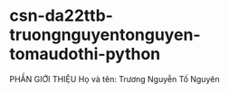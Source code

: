 # csn-da22ttb-truongnguyentonguyen-tomaudothi-python
PHẦN GIỚI THIỆU
Họ và tên: Trương Nguyễn Tố Nguyên
